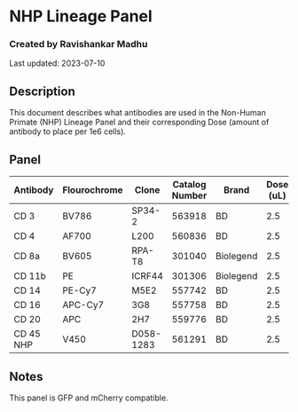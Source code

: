 # NHP Lineage Panel
### Created by Ravishankar Madhu
Last updated: 2023-07-10

## Description
This document describes what antibodies are used in the Non-Human Primate (NHP) Lineage Panel and their corresponding Dose (amount of antibody to place per 1e6 cells).

## Panel 

| Antibody  | Flourochrome | Clone     | Catalog Number | Brand     | Dose (uL) |
| --------- | ------------ | --------- | -------------- | --------- | --------- |
| CD 3      | BV786        | SP34-2    | 563918         | BD        | 2.5       |
| CD 4      | AF700        | L200      | 560836         | BD        | 2.5       |
| CD 8a     | BV605        | RPA-T8    | 301040         | Biolegend | 2.5       |
| CD 11b    | PE           | ICRF44    | 301306         | Biolegend | 2.5       |
| CD 14     | PE-Cy7       | M5E2      | 557742         | BD        | 2.5       |
| CD 16     | APC-Cy7      | 3G8       | 557758         | BD        | 2.5       |
| CD 20     | APC          | 2H7       | 559776         | BD        | 2.5       |
| CD 45 NHP | V450         | D058-1283 | 561291         | BD        | 2.5       |

## Notes
This panel is GFP and mCherry compatible. 

